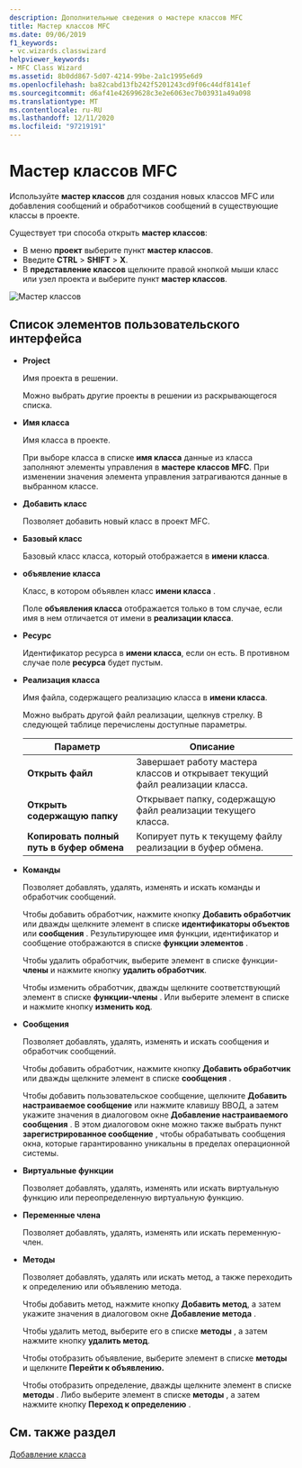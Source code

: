 ```yaml
---
description: Дополнительные сведения о мастере классов MFC
title: Мастер классов MFC
ms.date: 09/06/2019
f1_keywords:
- vc.wizards.classwizard
helpviewer_keywords:
- MFC Class Wizard
ms.assetid: 8b0dd867-5d07-4214-99be-2a1c1995e6d9
ms.openlocfilehash: ba82cabd13fb242f5201243cd9f06c44df8141ef
ms.sourcegitcommit: d6af41e42699628c3e2e6063ec7b03931a49a098
ms.translationtype: MT
ms.contentlocale: ru-RU
ms.lasthandoff: 12/11/2020
ms.locfileid: "97219191"
---
```

# <a name="mfc-class-wizard"></a>Мастер классов MFC

Используйте **мастер классов** для создания новых классов MFC или добавления сообщений и обработчиков сообщений в существующие классы в проекте.

Существует три способа открыть **мастер классов**:

- В меню **проект** выберите пункт **мастер классов**.
- Введите **CTRL**  >  **SHIFT**  >  **X**.
- В **представление классов** щелкните правой кнопкой мыши класс или узел проекта и выберите пункт **мастер классов**.

![Мастер классов](media/class-wizard.png "Мастер классов MFC")

## <a name="uielement-list"></a>Список элементов пользовательского интерфейса

- **Project**

   Имя проекта в решении.

   Можно выбрать другие проекты в решении из раскрывающегося списка.

- **Имя класса**

   Имя класса в проекте.

   При выборе класса в списке **имя класса** данные из класса заполняют элементы управления в **мастере классов MFC**. При изменении значения элемента управления затрагиваются данные в выбранном классе.

- **Добавить класс**

   Позволяет добавить новый класс в проект MFC.

- **Базовый класс**

   Базовый класс класса, который отображается в **имени класса**.

- **объявление класса**

   Класс, в котором объявлен класс **имени класса** .

   Поле **объявления класса** отображается только в том случае, если имя в нем отличается от имени в **реализации класса**.

- **Ресурс**

   Идентификатор ресурса в **имени класса**, если он есть. В противном случае поле **ресурса** будет пустым.

- **Реализация класса**

   Имя файла, содержащего реализацию класса в **имени класса**.

   Можно выбрать другой файл реализации, щелкнув стрелку. В следующей таблице перечислены доступные параметры.

   |Параметр|Описание|
   |------------|-----------------|
   |**Открыть файл**|Завершает работу мастера классов и открывает текущий файл реализации класса.|
   |**Открыть содержащую папку**|Открывает папку, содержащую файл реализации текущего класса.|
   |**Копировать полный путь в буфер обмена**|Копирует путь к текущему файлу реализации в буфер обмена.|

- **Команды**

   Позволяет добавлять, удалять, изменять и искать команды и обработчик сообщений.

   Чтобы добавить обработчик, нажмите кнопку **Добавить обработчик** или дважды щелкните элемент в списке **идентификаторы объектов** или **сообщения** . Результирующее имя функции, идентификатор и сообщение отображаются в списке **функции элементов** .

   Чтобы удалить обработчик, выберите элемент в списке функции- **члены** и нажмите кнопку **удалить обработчик**.

   Чтобы изменить обработчик, дважды щелкните соответствующий элемент в списке **функции-члены** . Или выберите элемент в списке и нажмите кнопку **изменить код**.

- **Сообщения**

   Позволяет добавлять, удалять, изменять и искать сообщения и обработчик сообщений.

   Чтобы добавить обработчик, нажмите кнопку **Добавить обработчик** или дважды щелкните элемент в списке **сообщения** .

   Чтобы добавить пользовательское сообщение, щелкните **Добавить настраиваемое сообщение** или нажмите клавишу ВВОД, а затем укажите значения в диалоговом окне **Добавление настраиваемого сообщения** . В этом диалоговом окне можно также выбрать пункт **зарегистрированное сообщение** , чтобы обрабатывать сообщения окна, которые гарантированно уникальны в пределах операционной системы.

- **Виртуальные функции**

   Позволяет добавлять, удалять, изменять или искать виртуальную функцию или переопределенную виртуальную функцию.

- **Переменные члена**

   Позволяет добавлять, удалять, изменять или искать переменную-член.

- **Методы**

   Позволяет добавлять, удалять или искать метод, а также переходить к определению или объявлению метода.

   Чтобы добавить метод, нажмите кнопку **Добавить метод**, а затем укажите значения в диалоговом окне **Добавление метода** .

   Чтобы удалить метод, выберите его в списке **методы** , а затем нажмите кнопку **удалить метод**.

   Чтобы отобразить объявление, выберите элемент в списке **методы** и щелкните **Перейти к объявлению.**

   Чтобы отобразить определение, дважды щелкните элемент в списке **методы** . Либо выберите элемент в списке **методы** , а затем нажмите кнопку **Переход к определению** .

## <a name="see-also"></a>См. также раздел

[Добавление класса](../../ide/adding-a-class-visual-cpp.md)
